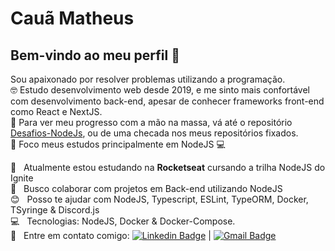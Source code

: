# Cauã Matheus

## Bem-vindo ao meu perfil 👋
Sou apaixonado por resolver problemas utilizando a programação.
<br/> 🤓 Estudo desenvolvimento web desde 2019, e me sinto mais confortável com desenvolvimento back-end, apesar de conhecer frameworks front-end como React e NextJS.
<br/> 🌟 Para ver meu progresso com a mão na massa, vá até o repositório [Desafios-NodeJs](https://github.com/CauaMatheus/Desafios-NodeJs), ou de uma checada nos meus repositórios fixados.
<br/> 🏹 Foco meus estudos principalmente em NodeJS :computer:

 :rocket:  &nbsp; Atualmente estou estudando na **Rocketseat** cursando a trilha NodeJS do Ignite
 <br/> :purple_heart: &nbsp; Busco colaborar com projetos em Back-end utilizando NodeJS
 <br/> :blush: &nbsp; Posso te ajudar com NodeJS, Typescript, ESLint, TypeORM, Docker, TSyringe & Discord.js 
 <br/> :computer: &nbsp; Tecnologias: NodeJS, Docker & Docker-Compose.
 <br/> :email: &nbsp; Entre em contato comigo: [![Linkedin Badge](https://img.shields.io/badge/-LinkedIn-blue?style=flat-square&logo=Linkedin&logoColor=white&)](https://www.linkedin.com/in/cauã-matheus-alves-corrêa-28a9621a5/) 
| 
[![Gmail Badge](https://img.shields.io/badge/-Gmail-c14438?style=flat-square&logo=Gmail&logoColor=white)](mailto:cauamatheusdev@gmail.com)
